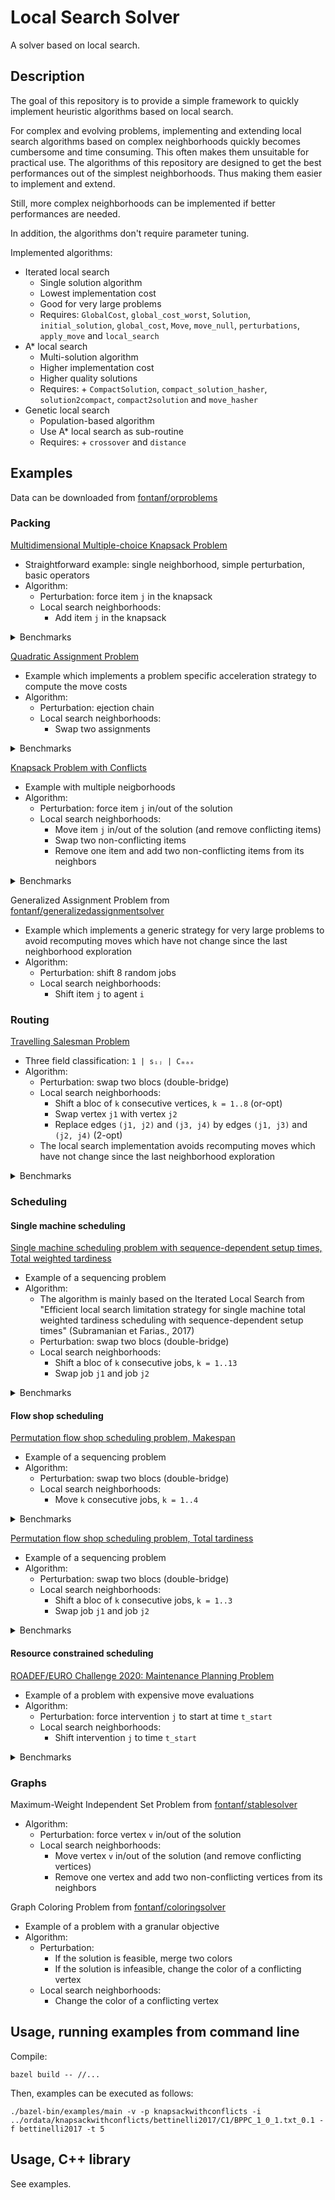 # Local Search Solver

A solver based on local search.

## Description

The goal of this repository is to provide a simple framework to quickly implement heuristic algorithms based on local search.

For complex and evolving problems, implementing and extending local search algorithms based on complex neighborhoods quickly becomes cumbersome and time consuming. This often makes them unsuitable for practical use.
The algorithms of this repository are designed to get the best performances out of the simplest neighborhoods. Thus making them easier to implement and extend.

Still, more complex neighborhoods can be implemented if better performances are needed.

In addition, the algorithms don't require parameter tuning.

Implemented algorithms:
* Iterated local search
  * Single solution algorithm
  * Lowest implementation cost
  * Good for very large problems
  * Requires: `GlobalCost`, `global_cost_worst`, `Solution`, `initial_solution`, `global_cost`, `Move`, `move_null`, `perturbations`, `apply_move` and `local_search`
* A\* local search
  * Multi-solution algorithm
  * Higher implementation cost
  * Higher quality solutions
  * Requires: + `CompactSolution`, `compact_solution_hasher`, `solution2compact`, `compact2solution` and `move_hasher`
* Genetic local search
  * Population-based algorithm
  * Use A\* local search as sub-routine
  * Requires: + `crossover` and `distance`

## Examples

Data can be downloaded from [fontanf/orproblems](https://github.com/fontanf/orproblems)

### Packing

[Multidimensional Multiple-choice Knapsack Problem](examples/multidimensionalmultiplechoiceknapsack.hpp)
* Straightforward example: single neighborhood, simple perturbation, basic operators
* Algorithm:
  * Perturbation: force item `j` in the knapsack
  * Local search neighborhoods:
    * Add item `j` in the knapsack

<details><summary>Benchmarks</summary>
<p>

* Benchmarks:
  * `python3 ../optimizationtools/optimizationtools/bench_run.py --csv ../ordata/multidimensionalmultiplechoiceknapsack/data.csv -l multidimensionalmultiplechoiceknapsack -t 60`
  * `python3 ../optimizationtools/optimizationtools/bench_process.py --csv ../ordata/multidimensionalmultiplechoiceknapsack/data.csv -l multidimensionalmultiplechoiceknapsack -b heuristiclong -t 62`

</p>
</details>

[Quadratic Assignment Problem](examples/quadraticassignment.hpp)
* Example which implements a problem specific acceleration strategy to compute the move costs
* Algorithm:
  * Perturbation: ejection chain
  * Local search neighborhoods:
    * Swap two assignments

<details><summary>Benchmarks</summary>
<p>

* Benchmarks:
  * `python3 ../optimizationtools/optimizationtools/bench_run.py --csv ../ordata/quadraticassignment/data.csv -l quadraticassignment --timelimitfield "Time limit" -a "astarlocalsearch -x 6"`
  * `python3 ../optimizationtools/optimizationtools/bench_process.py --csv ../ordata/quadraticassignment/data.csv -l quadraticassignment -b heuristiclong -t 185`

</p>
</details>

[Knapsack Problem with Conflicts](examples/knapsackwithconflicts.hpp)
* Example with multiple neigborhoods
* Algorithm:
  * Perturbation: force item `j` in/out of the solution
  * Local search neighborhoods:
    * Move item `j` in/out of the solution (and remove conflicting items)
    * Swap two non-conflicting items
    * Remove one item and add two non-conflicting items from its neighbors

<details><summary>Benchmarks</summary>
<p>

* Benchmarks:
  * `python3 ../optimizationtools/optimizationtools/bench_run.py --csv ../ordata/knapsackwithconflicts/data.csv -f "row['Dataset'] == 'hifi2006'" -l knapsackwithconflicts -t 300`
  * `python3 ../optimizationtools/optimizationtools/bench_process.py --csv ../ordata/knapsackwithconflicts/data.csv -f "row['Dataset'] == 'hifi2006'" -l knapsackwithconflicts -b heuristiclong -t 310`
  * `python3 ../optimizationtools/optimizationtools/bench_run.py --csv ../ordata/knapsackwithconflicts/data.csv -f "row['Dataset'] == 'bettinelli2017'" -l knapsackwithconflicts -t 5`
  * `python3 ../optimizationtools/optimizationtools/bench_process.py --csv ../ordata/knapsackwithconflicts/data.csv -f "row['Dataset'] == 'bettinelli2017'" -l knapsackwithconflicts -b heuristiclong -t 6`

</p>
</details>

Generalized Assignment Problem from [fontanf/generalizedassignmentsolver](https://github.com/fontanf/generalizedassignmentsolver/blob/master/generalizedassignmentsolver/algorithms/localsearch.cpp)
* Example which implements a generic strategy for very large problems to avoid recomputing moves which have not change since the last neighborhood exploration
* Algorithm:
  * Perturbation: shift 8 random jobs
  * Local search neighborhoods:
    * Shift item `j` to agent `i`

### Routing

[Travelling Salesman Problem](examples/travellingsalesman.hpp)
* Three field classification: `1 | sᵢⱼ | Cₘₐₓ`
* Algorithm:
  * Perturbation: swap two blocs (double-bridge)
  * Local search neighborhoods:
    * Shift a bloc of `k` consecutive vertices, `k = 1..8` (or-opt)
    * Swap vertex `j1` with vertex `j2`
    * Replace edges `(j1, j2)` and `(j3, j4)` by edges `(j1, j3)` and `(j2, j4)` (2-opt)
  * The local search implementation avoids recomputing moves which have not change since the last neighborhood exploration

<details><summary>Benchmarks</summary>
<p>

* Benchmarks:
  * `python3 ../optimizationtools/optimizationtools/bench_run.py --csv ../ordata/travellingsalesman/data.csv -l travellingsalesman -t 60`
  * `python3 ../optimizationtools/optimizationtools/bench_process.py --csv ../ordata/travellingsalesman/data.csv -l travellingsalesman -b heuristiclong -t 62`

</p>
</details>

### Scheduling

#### Single machine scheduling

[Single machine scheduling problem with sequence-dependent setup times, Total weighted tardiness](examples/schedulingwithsdsttwt.hpp)
* Example of a sequencing problem
* Algorithm:
  * The algorithm is mainly based on the Iterated Local Search from "Efficient local search limitation strategy for single machine total weighted tardiness scheduling with sequence-dependent setup times" (Subramanian et Farias., 2017)
  * Perturbation: swap two blocs (double-bridge)
  * Local search neighborhoods:
    * Shift a bloc of `k` consecutive jobs, `k = 1..13`
    * Swap job `j1` and job `j2`

<details><summary>Benchmarks</summary>
<p>

* Benchmarks:
  * `python3 ../optimizationtools/optimizationtools/bench_run.py --csv ../ordata/schedulingwithsdsttwt/data.csv -l schedulingwithsdsttwt -t 60`
  * `python3 ../optimizationtools/optimizationtools/bench_process.py --csv ../ordata/schedulingwithsdsttwt/data.csv -l schedulingwithsdsttwt -b heuristiclong -t 31`

</p>
</details>

#### Flow shop scheduling

[Permutation flow shop scheduling problem, Makespan](examples/permutationflowshopschedulingmakespan.hpp)
* Example of a sequencing problem
* Algorithm:
  * Perturbation: swap two blocs (double-bridge)
  * Local search neighborhoods:
    * Move `k` consecutive jobs, `k = 1..4`

<details><summary>Benchmarks</summary>
<p>

* Benchmarks:
  * `python3 ../optimizationtools/optimizationtools/bench_run.py --csv ../ordata/permutationflowshopscheduling/data_makespan.csv -f "row['Dataset'] == 'vallada2015_large'" -l permutationflowshopschedulingmakespan --timelimitfield "Time limit"`
  * `python3 ../optimizationtools/optimizationtools/bench_process.py --csv ../ordata/permutationflowshopscheduling/data_makespan.csv -f "row['Dataset'] == 'vallada2015_large' and int(row['Job number']) <= 100" -l permutationflowshopschedulingmakespan -b heuristiclong -t 500`

</p>
</details>

[Permutation flow shop scheduling problem, Total tardiness](examples/permutationflowshopschedulingtt.hpp)
* Example of a sequencing problem
* Algorithm:
  * Perturbation: swap two blocs (double-bridge)
  * Local search neighborhoods:
    * Shift a bloc of `k` consecutive jobs, `k = 1..3`
    * Swap job `j1` and job `j2`

<details><summary>Benchmarks</summary>
<p>

* Benchmarks:
  * `python3 ../optimizationtools/optimizationtools/bench_run.py --csv ../ordata/permutationflowshopscheduling/data_totaltardiness.csv -l permutationflowshopschedulingtt --timelimitfield "Time limit"`
  * `python3 ../optimizationtools/optimizationtools/bench_process.py --csv ../ordata/permutationflowshopscheduling/data_totaltardiness.csv -l permutationflowshopschedulingtt -b heuristiclong -t 500`

</p>
</details>

#### Resource constrained scheduling

[ROADEF/EURO Challenge 2020: Maintenance Planning Problem](examples/roadef2020.hpp)
* Example of a problem with expensive move evaluations
* Algorithm:
  * Perturbation: force intervention `j` to start at time `t_start`
  * Local search neighborhoods:
    * Shift intervention `j` to time `t_start`

<details><summary>Benchmarks</summary>
<p>

* Benchmarks:
  * `python3 ../optimizationtools/optimizationtools/bench_run.py --main "./bazel-bin/examples/roadef2020_main -w 0 -y 1 " --csv ../ordata/roadef2020/data/data.csv -l roadef2020 -t 900 -f "'A' not in row['Dataset']"`
  * `python3 ../optimizationtools/optimizationtools/bench_process.py -b heuristiclong --csv ../ordata/roadef2020/data.csv -l roadef2020 -t 920 -f "'A' not in row['Dataset']"`

</p>
</details>

### Graphs

Maximum-Weight Independent Set Problem from [fontanf/stablesolver](https://github.com/fontanf/stablesolver/blob/master/stablesolver/algorithms/localsearch.cpp)
* Algorithm:
  * Perturbation: force vertex `v` in/out of the solution
  * Local search neighborhoods:
    * Move vertex `v` in/out of the solution (and remove conflicting vertices)
    * Remove one vertex and add two non-conflicting vertices from its neighbors

Graph Coloring Problem from [fontanf/coloringsolver](https://github.com/fontanf/coloringsolver/blob/master/coloringsolver/algorithms/localsearch.cpp)
* Example of a problem with a granular objective
* Algorithm:
  * Perturbation:
    * If the solution is feasible, merge two colors
    * If the solution is infeasible, change the color of a conflicting vertex
  * Local search neighborhoods:
    * Change the color of a conflicting vertex

## Usage, running examples from command line

Compile:
```shell
bazel build -- //...
```

Then, examples can be executed as follows:
```shell
./bazel-bin/examples/main -v -p knapsackwithconflicts -i ../ordata/knapsackwithconflicts/bettinelli2017/C1/BPPC_1_0_1.txt_0.1 -f bettinelli2017 -t 5
```

## Usage, C++ library

See examples.

